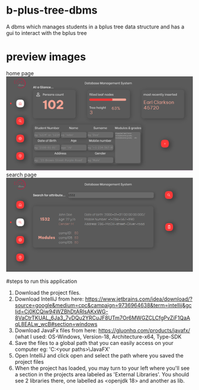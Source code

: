 # b-plus-tree-dbms
A dbms which manages students in a bplus tree data structure and has a gui to interact with the bplus tree

# preview images
home page
![home page](presentation-img/home.png "home page")
search page
![home page](presentation-img/search.png "search page")

#steps to run this application

1.  Download the project files.
2.  Download IntelliJ from here: https://www.jetbrains.com/idea/download/?source=google&medium=cpc&campaign=9736964638&term=intellij&gclid=Cj0KCQjw94WZBhDtARIsAKxWG-8VaCtrTKUAL_6Ja3_7vDQu2YRCuJF8UTm7Or6MWGZCLCfgPvZiF1QaAqL8EALw_wcB#section=windows
3.  Download JavaFx files from here: https://gluonhq.com/products/javafx/ (what I used: OS-Windows, Version-18, Architecture-x64, Type-SDK
4.  Save the files to a global path that you can easily access on your computer eg: 'C:\<your paths>\JavaFX'
5.  Open IntelliJ and click open and select the path where you saved the project files
6.  When the project has loaded, you may turn to your left where you'll see a section in the projects area labeled as 'External Libraries'. You should see 2 libraries there, one labelled as  <openjdk 18> and another as lib. 
